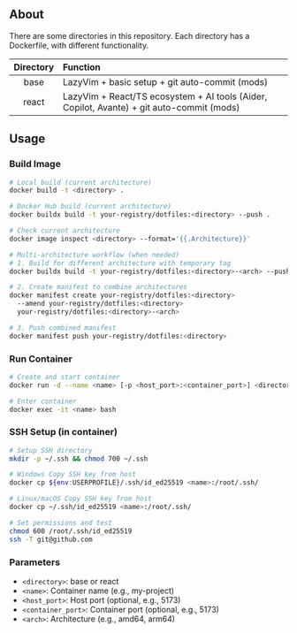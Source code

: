 ## About
There are some directories in this repository. Each directory has a Dockerfile, with different functionality.

|Directory|Function|
|:--:|:--|
|base|LazyVim + basic setup + git auto-commit (mods)|
|react|LazyVim + React/TS ecosystem + AI tools (Aider, Copilot, Avante) + git auto-commit (mods)|

## Usage

### Build Image
```bash
# Local build (current architecture)
docker build -t <directory> .

# Docker Hub build (current architecture)
docker buildx build -t your-registry/dotfiles:<directory> --push .

# Check current architecture
docker image inspect <directory> --format='{{.Architecture}}'

# Multi-architecture workflow (when needed)
# 1. Build for different architecture with temporary tag
docker buildx build -t your-registry/dotfiles:<directory>-<arch> --push .

# 2. Create manifest to combine architectures
docker manifest create your-registry/dotfiles:<directory> 
  --amend your-registry/dotfiles:<directory> 
  your-registry/dotfiles:<directory>-<arch>

# 3. Push combined manifest
docker manifest push your-registry/dotfiles:<directory>
```

### Run Container
```bash
# Create and start container
docker run -d --name <name> [-p <host_port>:<container_port>] <directory> tail -f /dev/null

# Enter container
docker exec -it <name> bash
```

### SSH Setup (in container)
```bash
# Setup SSH directory
mkdir -p ~/.ssh && chmod 700 ~/.ssh

# Windows Copy SSH key from host 
docker cp ${env:USERPROFILE}/.ssh/id_ed25519 <name>:/root/.ssh/

# Linux/macOS Copy SSH key from host 
docker cp ~/.ssh/id_ed25519 <name>:/root/.ssh/

# Set permissions and test
chmod 600 /root/.ssh/id_ed25519
ssh -T git@github.com
```

### Parameters
- `<directory>`: base or react
- `<name>`: Container name (e.g., my-project)
- `<host_port>`: Host port (optional, e.g., 5173)
- `<container_port>`: Container port (optional, e.g., 5173)
- `<arch>`: Architecture (e.g., amd64, arm64)